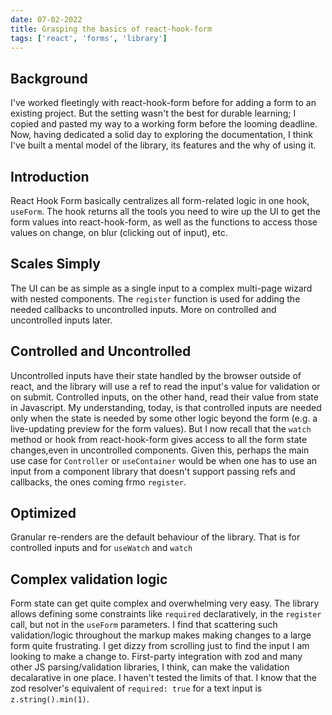 ```yaml
---
date: 07-02-2022
title: Grasping the basics of react-hook-form
tags: ['react', 'forms', 'library']
---
```

## Background
I've worked fleetingly with react-hook-form before for adding a form to an existing project. But the setting wasn't the best for durable learning; I copied and pasted my way to a working form before the looming deadline.
Now, having dedicated a solid day to exploring the documentation, I think I've built a mental model of the library, its features and the why of using it.

## Introduction
React Hook Form basically centralizes all form-related logic in one hook, `useForm`. The hook returns all the tools you need to wire up the UI to get the form values into react-hook-form, as well as the functions to access those values on change, on blur (clicking out of input), etc.

## Scales Simply
The UI can be as simple as a single input to a complex multi-page wizard with nested components. The `register` function is used for adding the needed callbacks to uncontrolled inputs. More on controlled and uncontrolled inputs later.

## Controlled and Uncontrolled
Uncontrolled inputs have their state handled by the browser outside of react, and the library will use a ref to read the input's value for validation or on submit. Controlled inputs, on the other hand, read their value from state in Javascript. My understanding, today, is that controlled inputs are needed only when the state is needed by some other logic beyond the form (e.g. a live-updating preview for the form values). But I now recall that the `watch` method or hook from react-hook-form gives access to all the form state changes,even in uncontrolled components. Given this, perhaps the main use case for `Controller` or `useContainer` would be when one has to use an input from a component library that doesn't support passing refs and callbacks, the ones coming frmo `register`.

## Optimized
Granular re-renders are the default behaviour of the library. That is for controlled inputs and for `useWatch` and `watch`

## Complex validation logic
Form state can get quite complex and overwhelming very easy. The library allows defining some constraints like `required` declaratively, in the `register` call, but not in the `useForm` parameters. I find that scattering such validation/logic throughout the markup makes making changes to a large form quite frustrating. I get dizzy from scrolling just to find the input I am looking to make a change to.
First-party integration with zod and many other JS parsing/validation libraries, I think, can make the validation decalarative in one place. I haven't tested the limits of that. I know that the zod resolver's equivalent of `required: true` for a text input is `z.string().min(1)`.

